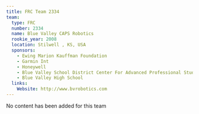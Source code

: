 ```yaml
---
title: FRC Team 2334
team:
  type: FRC
  number: 2334
  name: Blue Valley CAPS Robotics
  rookie_year: 2008
  location: Stilwell , KS, USA
  sponsors:
    - Ewing Marion Kauffman Foundation
    - Garmin Int
    - Honeywell
    - Blue Valley School District Center For Advanced Professional Studies
    - Blue Valley High School
  links:
    Website: http://www.bvrobotics.com
---
```

No content has been added for this team
